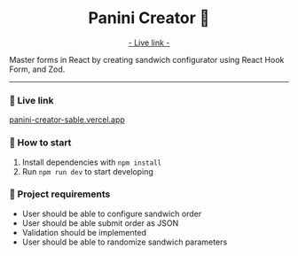 <h1 align="center">
  Panini Creator 🥪
</h1>
<p align="center">
  <a href="https://www.brightlightgypsy.pl">- Live link -</a>
</p>

Master forms in React by creating sandwich configurator using React Hook Form, and Zod.

---
### 🔗 Live link
[panini-creator-sable.vercel.app](https://panini-creator-sable.vercel.app/)

### 🚀 How to start 

1. Install dependencies with ``npm install``
2. Run ``npm run dev`` to start developing

### 📝 Project requirements

- User should be able to configure sandwich order
- User should be able submit order as JSON
- Validation should be implemented
- User should be able to randomize sandwich parameters
